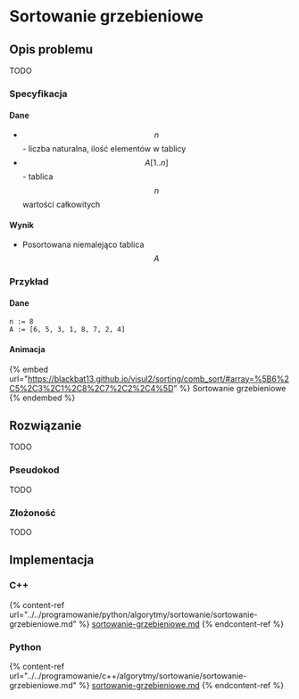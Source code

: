 # Sortowanie grzebieniowe

## Opis problemu

TODO

### Specyfikacja

#### Dane

* $$n$$ - liczba naturalna, ilość elementów w tablicy
* $$A[1..n]$$ - tablica $$n$$ wartości całkowitych

#### Wynik

* Posortowana niemalejąco tablica $$A$$ 

### **Przykład**

#### Dane

```
n := 8
A := [6, 5, 3, 1, 8, 7, 2, 4]
```

#### Animacja

{% embed url="https://blackbat13.github.io/visul2/sorting/comb_sort/#array=%5B6%2C5%2C3%2C1%2C8%2C7%2C2%2C4%5D" %}
Sortowanie grzebieniowe
{% endembed %}

## Rozwiązanie

TODO

### Pseudokod

TODO

### Złożoność

TODO

## Implementacja

### C++

{% content-ref url="../../programowanie/python/algorytmy/sortowanie/sortowanie-grzebieniowe.md" %}
[sortowanie-grzebieniowe.md](../../programowanie/python/algorytmy/sortowanie/sortowanie-grzebieniowe.md)
{% endcontent-ref %}

### Python

{% content-ref url="../../programowanie/c++/algorytmy/sortowanie/sortowanie-grzebieniowe.md" %}
[sortowanie-grzebieniowe.md](../../programowanie/c++/algorytmy/sortowanie/sortowanie-grzebieniowe.md)
{% endcontent-ref %}
